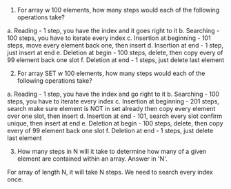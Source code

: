 1. For array w 100 elements, how many steps would each of the following operations take?

a. Reading - 1 step, you have the index and it goes right to it
b. Searching - 100 steps, you have to iterate every index
c. Insertion at beginning - 101 steps, move every element back one, then insert
d. Insertion at end - 1 step, just insert at end
e. Deletion at begin - 100 steps, delete, then copy every of 99 element back one slot
f. Deletion at end - 1 steps, just delete last element

2. For array SET w 100 elements, how many steps would each of the following operations take?

a. Reading - 1 step, you have the index and go right to it
b. Searching - 100 steps, you have to iterate every index
c. Insertion at beginning - 201 steps, search make sure element is NOT in set already
    then copy every element over one slot, then insert
d. Insertion at end - 101, search every slot confirm unique, then insert at end
e. Deletion at begin - 100 steps, delete, then copy every of 99 element back one slot
f. Deletion at end - 1 steps, just delete last element

3. How many steps in N will it take to determine how many of a given element are contained within an array. Answer in 'N'.

For array of length N, it will take N steps. We need to search every index once.